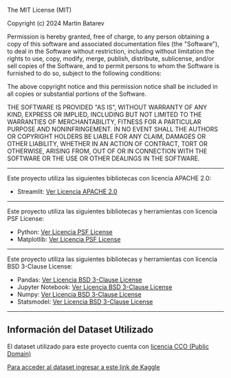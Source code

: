 The MIT License (MIT)

Copyright (c) 2024 Martin Batarev

Permission is hereby granted, free of charge, to any person obtaining a copy
of this software and associated documentation files (the "Software"), to deal
in the Software without restriction, including without limitation the rights
to use, copy, modify, merge, publish, distribute, sublicense, and/or sell
copies of the Software, and to permit persons to whom the Software is
furnished to do so, subject to the following conditions:

The above copyright notice and this permission notice shall be included in all
copies or substantial portions of the Software.

THE SOFTWARE IS PROVIDED "AS IS", WITHOUT WARRANTY OF ANY KIND, EXPRESS OR
IMPLIED, INCLUDING BUT NOT LIMITED TO THE WARRANTIES OF MERCHANTABILITY,
FITNESS FOR A PARTICULAR PURPOSE AND NONINFRINGEMENT. IN NO EVENT SHALL THE
AUTHORS OR COPYRIGHT HOLDERS BE LIABLE FOR ANY CLAIM, DAMAGES OR OTHER
LIABILITY, WHETHER IN AN ACTION OF CONTRACT, TORT OR OTHERWISE, ARISING FROM,
OUT OF OR IN CONNECTION WITH THE SOFTWARE OR THE USE OR OTHER DEALINGS IN THE
SOFTWARE.


------------------------------------------------------------------------------
Este proyecto utiliza las siguientes bibliotecas con licencia APACHE 2.0:

- Streamlit: [Ver Licencia APACHE 2.0](https://www.apache.org/licenses/LICENSE-2.0)

-----------------------------------------------------------------------------
Este proyecto utiliza las siguientes bibliotecas y herramientas con licencia PSF License:

- Python: [Ver Licencia PSF License](https://docs.python.org/3/license.html)
- Matplotlib: [Ver Licencia PSF License](https://docs.python.org/3/license.html)

-----------------------------------------------------------------------------
Este proyecto utiliza las siguientes bibliotecas y herramientas con licencia BSD 3-Clause License:

- Pandas: [Ver Licencia BSD 3-Clause License](https://opensource.org/license/bsd-3-clause/)
- Jupyter Notebook: [Ver Licencia BSD 3-Clause License](https://opensource.org/license/bsd-3-clause/)
- Numpy: [Ver Licencia BSD 3-Clause License](https://opensource.org/license/bsd-3-clause/)
- Statsmodel: [Ver Licencia BSD 3-Clause License](https://opensource.org/license/bsd-3-clause/)

-----------------------------------------------------------------------------

## Información del Dataset Utilizado

El dataset utilizado para este proyecto cuenta con [licencia CCO (Public Domain)](https://creativecommons.org/publicdomain/zero/1.0/)

[Para acceder al dataset ingresar a este link de Kaggle](https://www.kaggle.com/datasets/faviovaz/marketing-ab-testing?resource=download)